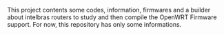 This project contents some codes, information, firmwares and a builder about intelbras routers to study and then compile the OpenWRT Firmware support. For now, this repository has only some informations.
